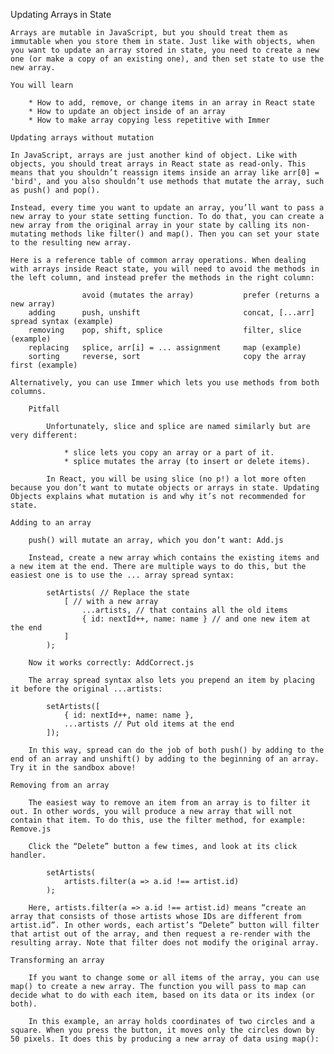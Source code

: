 Updating Arrays in State

    Arrays are mutable in JavaScript, but you should treat them as immutable when you store them in state. Just like with objects, when you want to update an array stored in state, you need to create a new one (or make a copy of an existing one), and then set state to use the new array.

    You will learn

        * How to add, remove, or change items in an array in React state
        * How to update an object inside of an array
        * How to make array copying less repetitive with Immer

    Updating arrays without mutation

    In JavaScript, arrays are just another kind of object. Like with objects, you should treat arrays in React state as read-only. This means that you shouldn’t reassign items inside an array like arr[0] = 'bird', and you also shouldn’t use methods that mutate the array, such as push() and pop().

    Instead, every time you want to update an array, you’ll want to pass a new array to your state setting function. To do that, you can create a new array from the original array in your state by calling its non-mutating methods like filter() and map(). Then you can set your state to the resulting new array.

    Here is a reference table of common array operations. When dealing with arrays inside React state, you will need to avoid the methods in the left column, and instead prefer the methods in the right column:

                    avoid (mutates the array)	        prefer (returns a new array)
        adding	    push, unshift	                    concat, [...arr] spread syntax (example)
        removing	pop, shift, splice	                filter, slice (example)
        replacing	splice, arr[i] = ... assignment	    map (example)
        sorting	    reverse, sort	                    copy the array first (example)

    Alternatively, you can use Immer which lets you use methods from both columns.

        Pitfall

            Unfortunately, slice and splice are named similarly but are very different:

                * slice lets you copy an array or a part of it.
                * splice mutates the array (to insert or delete items).

            In React, you will be using slice (no p!) a lot more often because you don’t want to mutate objects or arrays in state. Updating Objects explains what mutation is and why it’s not recommended for state.

    Adding to an array

        push() will mutate an array, which you don’t want: Add.js

        Instead, create a new array which contains the existing items and a new item at the end. There are multiple ways to do this, but the easiest one is to use the ... array spread syntax:

            setArtists( // Replace the state
                [ // with a new array
                    ...artists, // that contains all the old items
                    { id: nextId++, name: name } // and one new item at the end
                ]
            );

        Now it works correctly: AddCorrect.js

        The array spread syntax also lets you prepend an item by placing it before the original ...artists:

            setArtists([
                { id: nextId++, name: name },
                ...artists // Put old items at the end
            ]);

        In this way, spread can do the job of both push() by adding to the end of an array and unshift() by adding to the beginning of an array. Try it in the sandbox above!

    Removing from an array

        The easiest way to remove an item from an array is to filter it out. In other words, you will produce a new array that will not contain that item. To do this, use the filter method, for example: Remove.js

        Click the “Delete” button a few times, and look at its click handler.

            setArtists(
                artists.filter(a => a.id !== artist.id)
            );

        Here, artists.filter(a => a.id !== artist.id) means “create an array that consists of those artists whose IDs are different from artist.id”. In other words, each artist’s “Delete” button will filter that artist out of the array, and then request a re-render with the resulting array. Note that filter does not modify the original array.

    Transforming an array

        If you want to change some or all items of the array, you can use map() to create a new array. The function you will pass to map can decide what to do with each item, based on its data or its index (or both).

        In this example, an array holds coordinates of two circles and a square. When you press the button, it moves only the circles down by 50 pixels. It does this by producing a new array of data using map():
